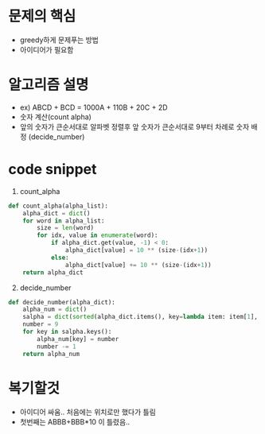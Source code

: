 # 문제의 핵심
- greedy하게 문제푸는 방법
- 아이디어가 필요함

# 알고리즘 설명
- ex) ABCD + BCD = 1000A + 110B + 20C + 2D
- 숫자 계산(count alpha)
- 앞의 숫자가 큰순서대로 알파벳 정렬후 앞 숫자가 큰순서대로 9부터 차례로 숫자 배정
(decide_number)

# code snippet
1. count_alpha
```python
def count_alpha(alpha_list):
    alpha_dict = dict()
    for word in alpha_list:
        size = len(word)
        for idx, value in enumerate(word):
            if alpha_dict.get(value, -1) < 0:
                alpha_dict[value] = 10 ** (size-(idx+1))
            else:
                alpha_dict[value] += 10 ** (size-(idx+1))
    return alpha_dict
```

2. decide_number
```python
def decide_number(alpha_dict):
    alpha_num = dict()
    salpha = dict(sorted(alpha_dict.items(), key=lambda item: item[1], reverse=True))
    number = 9
    for key in salpha.keys():
        alpha_num[key] = number
        number -= 1
    return alpha_num


```
# 복기할것
- 아이디어 싸움.. 처음에는 위치로만 했다가 틀림
- 첫번째는 ABBB+BBB*10 이 틀렸음..